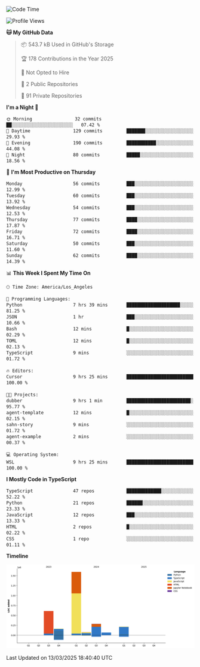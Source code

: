 <!--START_SECTION:waka-->
![Code Time](http://img.shields.io/badge/Code%20Time-43%20hrs%2022%20mins-blue)

![Profile Views](http://img.shields.io/badge/Profile%20Views-0-blue)

**🐱 My GitHub Data** 

> 📦 543.7 kB Used in GitHub's Storage 
 > 
> 🏆 178 Contributions in the Year 2025
 > 
> 🚫 Not Opted to Hire
 > 
> 📜 2 Public Repositories 
 > 
> 🔑 91 Private Repositories 
 > 
**I'm a Night 🦉** 

```text
🌞 Morning                32 commits          ██░░░░░░░░░░░░░░░░░░░░░░░   07.42 % 
🌆 Daytime                129 commits         ███████░░░░░░░░░░░░░░░░░░   29.93 % 
🌃 Evening                190 commits         ███████████░░░░░░░░░░░░░░   44.08 % 
🌙 Night                  80 commits          █████░░░░░░░░░░░░░░░░░░░░   18.56 % 
```
📅 **I'm Most Productive on Thursday** 

```text
Monday                   56 commits          ███░░░░░░░░░░░░░░░░░░░░░░   12.99 % 
Tuesday                  60 commits          ███░░░░░░░░░░░░░░░░░░░░░░   13.92 % 
Wednesday                54 commits          ███░░░░░░░░░░░░░░░░░░░░░░   12.53 % 
Thursday                 77 commits          ████░░░░░░░░░░░░░░░░░░░░░   17.87 % 
Friday                   72 commits          ████░░░░░░░░░░░░░░░░░░░░░   16.71 % 
Saturday                 50 commits          ███░░░░░░░░░░░░░░░░░░░░░░   11.60 % 
Sunday                   62 commits          ████░░░░░░░░░░░░░░░░░░░░░   14.39 % 
```


📊 **This Week I Spent My Time On** 

```text
🕑︎ Time Zone: America/Los_Angeles

💬 Programming Languages: 
Python                   7 hrs 39 mins       ████████████████████░░░░░   81.25 % 
JSON                     1 hr                ███░░░░░░░░░░░░░░░░░░░░░░   10.66 % 
Bash                     12 mins             █░░░░░░░░░░░░░░░░░░░░░░░░   02.29 % 
TOML                     12 mins             █░░░░░░░░░░░░░░░░░░░░░░░░   02.13 % 
TypeScript               9 mins              ░░░░░░░░░░░░░░░░░░░░░░░░░   01.72 % 

🔥 Editors: 
Cursor                   9 hrs 25 mins       █████████████████████████   100.00 % 

🐱‍💻 Projects: 
dubber                   9 hrs 1 min         ████████████████████████░   95.77 % 
agent-template           12 mins             █░░░░░░░░░░░░░░░░░░░░░░░░   02.15 % 
sahn-story               9 mins              ░░░░░░░░░░░░░░░░░░░░░░░░░   01.72 % 
agent-example            2 mins              ░░░░░░░░░░░░░░░░░░░░░░░░░   00.37 % 

💻 Operating System: 
WSL                      9 hrs 25 mins       █████████████████████████   100.00 % 
```

**I Mostly Code in TypeScript** 

```text
TypeScript               47 repos            █████████████░░░░░░░░░░░░   52.22 % 
Python                   21 repos            ██████░░░░░░░░░░░░░░░░░░░   23.33 % 
JavaScript               12 repos            ███░░░░░░░░░░░░░░░░░░░░░░   13.33 % 
HTML                     2 repos             █░░░░░░░░░░░░░░░░░░░░░░░░   02.22 % 
CSS                      1 repo              ░░░░░░░░░░░░░░░░░░░░░░░░░   01.11 % 
```



**Timeline**

![Lines of Code chart](https://raw.githubusercontent.com/hassanxelamin/hassanxelamin/main/assets/bar_graph.png)


 Last Updated on 13/03/2025 18:40:40 UTC
<!--END_SECTION:waka-->

<!--
**hassanxelamin/hassanxelamin** is a ✨ _special_ ✨ repository because its `README.md` (this file) appears on your GitHub profile.

Here are some ideas to get you started:

- 🔭 I’m currently working on ...
- 🌱 I’m currently learning ...
- 👯 I’m looking to collaborate on ...
- 🤔 I’m looking for help with ...
- 💬 Ask me about ...
- 📫 How to reach me: ...
- 😄 Pronouns: ...
- ⚡ Fun fact: ...
-->
